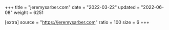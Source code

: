 +++
title = "jeremysarber.com"
date = "2022-03-22"
updated = "2022-06-08"
weight = 6251

[extra]
source = "https://jeremysarber.com"
ratio = 100
size = 6
+++
